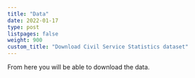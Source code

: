 ```yaml
---
title: "Data"
date: 2022-01-17
type: post
listpages: false
weight: 900
custom_title: "Download Civil Service Statistics dataset"
---
```


From here you will be able to download the data.
